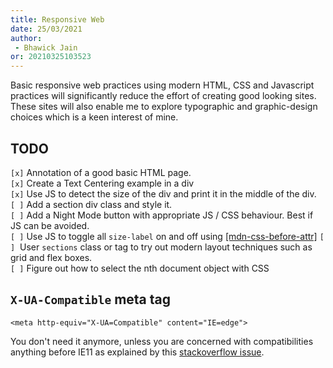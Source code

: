 ```yaml
---
title: Responsive Web
date: 25/03/2021 
author:
 - Bhawick Jain
or: 20210325103523
---
```


Basic responsive web practices using modern HTML, CSS and Javascript practices will significantly reduce the effort of creating good looking sites. These sites will also enable me to explore typographic and graphic-design choices which is a keen interest of mine.

## TODO
`[x]` Annotation of a good basic HTML page.  
`[x]` Create a Text Centering example in a div  
`[x]` Use JS to detect the size of the div and print it in the middle of the div.  
`[ ]` Add a section div class and style it.  
`[ ]` Add a Night Mode button with appropriate JS / CSS behaviour. Best if JS can be avoided.  
`[ ]` Use JS to toggle all `size-label` on and off using [[mdn-css-before-attr]](https://developer.mozilla.org/en-US/docs/Web/CSS/::before)
`[ ]`  User `sections` class or tag to try out modern layout techniques such as grid and flex boxes.  
`[ ]` Figure out how to select the nth document object with CSS  

## `X-UA-Compatible` meta tag

```
<meta http-equiv="X-UA=Compatible" content="IE=edge">
```

You don't need it anymore, unless you are concerned with compatibilities anything before IE11 as explained by this [stackoverflow issue](https://stackoverflow.com/questions/6771258/what-does-meta-http-equiv-x-ua-compatible-content-ie-edge-do).
